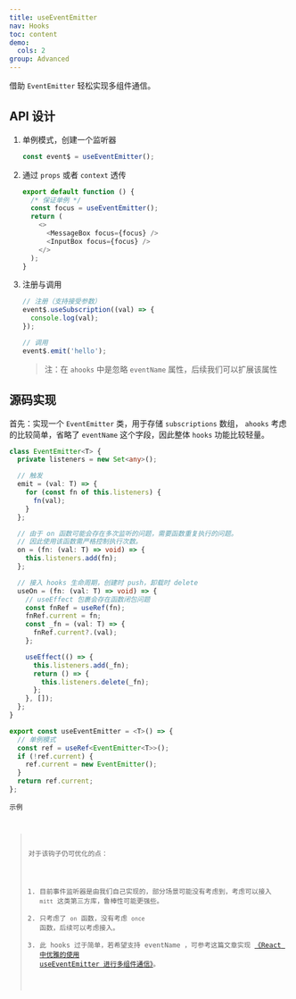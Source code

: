 ```yaml
---
title: useEventEmitter
nav: Hooks
toc: content
demo:
  cols: 2
group: Advanced
---
```


借助 `EventEmitter` 轻松实现多组件通信。

## API 设计

1. 单例模式，创建一个监听器

   ```ts
   const event$ = useEventEmitter();
   ```

2. 通过 `props` 或者 `context` 透传

   ```ts
   export default function () {
     /* 保证单例 */
     const focus = useEventEmitter();
     return (
       <>
         <MessageBox focus={focus} />
         <InputBox focus={focus} />
       </>
     );
   }
   ```

3. 注册与调用

   ```ts
   // 注册（支持接受参数）
   event$.useSubscription((val) => {
     console.log(val);
   });

   // 调用
   event$.emit('hello');
   ```

   > 注：在 `ahooks` 中是忽略 `eventName` 属性，后续我们可以扩展该属性

## 源码实现

首先：实现一个 `EventEmitter` 类，用于存储 `subscriptions` 数组， `ahooks` 考虑的比较简单，省略了 `eventName` 这个字段，因此整体 `hooks` 功能比较轻量。

```ts
class EventEmitter<T> {
  private listeners = new Set<any>();

  // 触发
  emit = (val: T) => {
    for (const fn of this.listeners) {
      fn(val);
    }
  };

  // 由于 on 函数可能会存在多次监听的问题，需要函数重复执行的问题。
  // 因此使用该函数需严格控制执行次数。
  on = (fn: (val: T) => void) => {
    this.listeners.add(fn);
  };

  // 接入 hooks 生命周期，创建时 push，卸载时 delete
  useOn = (fn: (val: T) => void) => {
    // useEffect 包裹会存在函数闭包问题
    const fnRef = useRef(fn);
    fnRef.current = fn;
    const _fn = (val: T) => {
      fnRef.current?.(val);
    };

    useEffect(() => {
      this.listeners.add(_fn);
      return () => {
        this.listeners.delete(_fn);
      };
    }, []);
  };
}

export const useEventEmitter = <T>() => {
  // 单例模式
  const ref = useRef<EventEmitter<T>>();
  if (!ref.current) {
    ref.current = new EventEmitter();
  }
  return ref.current;
};
```

<code src="./demo/demo1.tsx" description="点击 `emit` 触发 `input` 组件聚焦事件">示例</cdoe>

> 对于该钩子仍可优化的点：
>
> 1. 目前事件监听器是由我们自己实现的，部分场景可能没有考虑到，考虑可以接入 `mitt` 这类第三方库，鲁棒性可能更强些。
> 1. 只考虑了 `on` 函数，没有考虑 `once` 函数，后续可以考虑接入。
> 1. 此 hooks 过于简单，若希望支持 eventName ，可参考这篇文章实现 [《React 中优雅的使用 useEventEmitter 进行多组件通信》](https://juejin.cn/post/7069999109800722439)。
